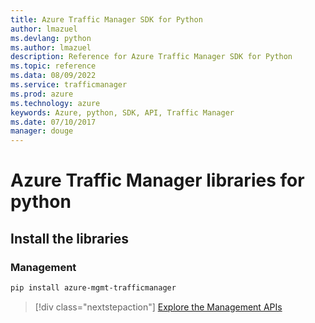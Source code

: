 ```yaml
---
title: Azure Traffic Manager SDK for Python
author: lmazuel
ms.devlang: python
ms.author: lmazuel
description: Reference for Azure Traffic Manager SDK for Python
ms.topic: reference
ms.data: 08/09/2022
ms.service: trafficmanager
ms.prod: azure
ms.technology: azure
keywords: Azure, python, SDK, API, Traffic Manager
ms.date: 07/10/2017
manager: douge
---
```

# Azure Traffic Manager libraries for python

## Install the libraries

### Management

```bash
pip install azure-mgmt-trafficmanager
```

> [!div class="nextstepaction"]
> [Explore the Management APIs](/python/api/overview/azure/trafficmanager/management)